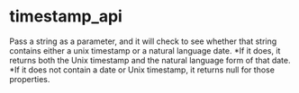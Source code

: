 # timestamp_api

Pass a string as a parameter, and it will check to see whether that string contains either a unix timestamp or a natural language date.
*If it does, it returns both the Unix timestamp and the natural language form of that date.
*If it does not contain a date or Unix timestamp, it returns null for those properties.
